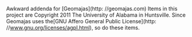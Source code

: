 Awkward addenda for [Geomajas](http: //geomajas.com)
Items in this project are Copyright 2011 The University of Alabama in Huntsville.
Since Geomajas uses the[GNU Affero General Public License](http: //www.gnu.org/licenses/agpl.html), so do these items.